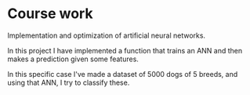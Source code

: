 # Course work
Implementation and optimization of artificial neural networks.

In this project I have implemented a function that trains an ANN and then makes a prediction given some features.

In this specific case I've made a dataset of 5000 dogs of 5 breeds, and using that ANN, I try to classify these.
